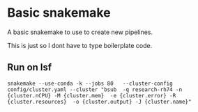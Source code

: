 # Basic snakemake
A basic snakemake to use to create new pipelines.

This is just so I dont have to type boilerplate code.


## Run on lsf
```
snakemake --use-conda -k --jobs 80   --cluster-config config/cluster.yaml --cluster "bsub  -q research-rh74 -n {cluster.nCPU} -M {cluster.mem}  -e {cluster.error} -R {cluster.resources}  -o {cluster.output} -J {cluster.name}"
```
